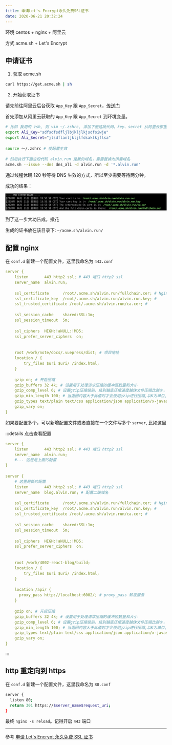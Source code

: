```yaml
---
title: 申请Let's Encrypt永久免费SSL证书
date: 2020-06-21 20:32:24
---
```


环境 centos + nginx + 阿里云

方式 acme.sh + Let's Encrypt

## 申请证书

1. 获取 acme.sh

```bash
curl https://get.acme.sh | sh
```

2. 开始获取证书

请先前往阿里云后台获取 `App_Key` 跟 `App_Secret`，[传送门](https://ak-console.aliyun.com/#/accesskey)

首先添加从阿里云获取的 `App_Key` 跟 `App_Secret` 到环境变量。

```bash
# 比如 我用的 zsh, 则 vim ~/.zshrc, 添加下面这段代码。key、secret 从阿里云那里获取
export Ali_Key="sdfsdfsdfljlbjkljlkjsdfoiwje"
export Ali_Secret="jlsdflanljkljlfdsaklkjflsa"

source ～/.zshrc # 使配置生效

# 然后执行下面这段代码 alvin.run 是我的域名，需要替换为所需域名
acme.sh --issue --dns dns_ali -d alvin.run -d '*.alvin.run'
```

通过线程休眠 120 秒等待 DNS 生效的方式，所以至少需要等待两分钟。

成功的结果：

![](../../assets/http/certificate.png)

到了这一步大功告成，撒花

生成的证书放在该目录下: `~/acme.sh/alvin.run/`

## 配置 nginx

在 `conf.d` 新建一个配置文件，这里我命名为 `443.conf`

```yml
server {
    listen       443 http2 ssl; # 443 端口 http2 ssl
    server_name  alvin.run;

    ssl_certificate      /root/.acme.sh/alvin.run/fullchain.cer; # Nginx所需要ssl_certificate文件
    ssl_certificate_key  /root/.acme.sh/alvin.run/alvin.run.key; #
    ssl_trusted_certificate /root/.acme.sh/alvin.run/ca.cer; #

    ssl_session_cache    shared:SSL:1m;
    ssl_session_timeout  5m;

    ssl_ciphers  HIGH:!aNULL:!MD5;
    ssl_prefer_server_ciphers  on;


    root /work/note/docs/.vuepress/dist; # 项目地址
    location / {
        try_files $uri $uri/ /index.html;
    }

    gzip on; # 开启压缩
    gzip_buffers 32 4k; # 设置用于处理请求压缩的缓冲区数量和大小
    gzip_comp_level 6; # 设置gzip压缩级别，级别越底压缩速度越快文件压缩比越小，反之速度越慢文件压缩比越大
    gzip_min_length 100; # 当返回内容大于此值时才会使用gzip进行压缩,以K为单位,当值为0时，所有页面都进行压缩。
    gzip_types text/plain text/css application/json application/x-javascript text/xml application/xml application/xml+rss text/javascript;
    gzip_vary on;
}
```

如果要配置多个，可以新增配置文件或者直接在一个文件写多个 `server`, 比如这里

:::details 点击查看配置

```yml {10}
server {
    listen       443 http2 ssl; # 443 端口 http2 ssl
    server_name  alvin.run;
    #... 这是是上面的配置
}

server {
    # 这里是新的配置
    listen       443 http2 ssl; # 443 端口 http2 ssl
    server_name  blog.alvin.run; # 配置二级域名

    ssl_certificate      /root/.acme.sh/alvin.run/fullchain.cer; # Nginx所需要ssl_certificate文件
    ssl_certificate_key  /root/.acme.sh/alvin.run/alvin.run.key; #
    ssl_trusted_certificate /root/.acme.sh/alvin.run/ca.cer; #

    ssl_session_cache    shared:SSL:1m;
    ssl_session_timeout  5m;

    ssl_ciphers  HIGH:!aNULL:!MD5;
    ssl_prefer_server_ciphers  on;


    root /work/4002-react-blog/build;
    location / {
        try_files $uri $uri/ /index.html;
    }

    location /api/ {
      proxy_pass http://localhost:6002/; # proxy_pass 转发服务
    }

    gzip on; # 开启压缩
    gzip_buffers 32 4k; # 设置用于处理请求压缩的缓冲区数量和大小
    gzip_comp_level 6; # 设置gzip压缩级别，级别越底压缩速度越快文件压缩比越小，反之速度越慢文件压缩比越大
    gzip_min_length 100; # 当返回内容大于此值时才会使用gzip进行压缩,以K为单位,当值为0时，所有页面都进行压缩。
    gzip_types text/plain text/css application/json application/x-javascript text/xml application/xml application/xml+rss text/javascript;
    gzip_vary on;
}
```

:::

## http 重定向到 https

在 `conf.d` 新建一个配置文件，这里我命名为 `80.conf`

```bash
server {
  listen 80;
  return 301 https://$server_name$request_uri;
}
```

最终 `nginx -s reload`。记得开启 `443` 端口

---

参考 [申请 Let's Encrypt 永久免费 SSL 证书](https://www.cnblogs.com/sage-blog/p/10302934.html)
